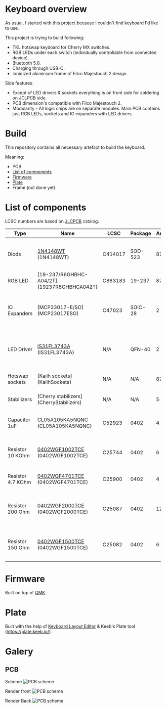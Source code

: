 # Keyboard overview
As usual, I started with this project because I couldn't find keyboard I'd like to use.

This project is trying to build following:
- TKL hotswap keyboard for Cherry MX switches.
- RGB LEDs under each switch (individually controllable from connected device).
- Bluetooth 5.0.
- Charging through USB-C.
- Ionidized aluminium frame of Filco Majestouch 2 design.

Side features:
- Except of LED drivers & sockets everything is on front side for soldering on JCLPCB side.
- PCB dimension's compatible with Filco Majestouch 2.
- Modularity - All logic chips are on separate modules. Main PCB contains just RGB LEDs, sockets and IO expanders with LED drivers.

# Build
This repository contains all necessary artefact to build the keyboard.

Meaning:
- PCB
- [List of components](#List-of-components)
- [Firmware](#Firmware)
- [Plate](#Plate)
- Frame (not done yet)

# List of components
LCSC numbers are based on [JLCPCB](http://jlcpcb.com/) catalog.

| Type              | Name                                        | LCSC    | Package | Amount | Description                                                           | 
| ----------------- | ------------------------------------------- | ------- | ------- | ------ | --------------------------------------------------------------------- |
| Diods             | [1N4148WT] (1N4148WT)                       | C414017 | SOD-523 |  87    | Preventing key ghosting & masking effects.                            |
| RGB LED           | [19-237/R6GHBHC-A04/2T] (19237R6GHBHCA042T) | C883183 | 19-237  |  87    | Light under each switch.                                              |
| IO Expanders      | [MCP23017-E/SO] (MCP23017ESO)               | C47023  | SOIC-28 |   2    | Connecting rows & columns from switch matrix through I2C.             |
| LED Driver        | [IS31FL3743A] (IS31FL3743A)                 | N/A     | QFN-40  |   2    | Addressing LED and controlling RGB LED diods through I2C.             |
| Hotswap sockets   | [Kailh sockets] (KailhSockets)              | N/A     | N/A     |  87    | Connecting Cherry MX switches                                         |
| Stabilizers       | [Cherry stabilizers] (CherryStabilizers)    | N/A     | N/A     |   5    | Stabilizing long keycaps.                                             |
| Capacitor 1uF     | [CL05A105KA5NQNC] (CL05A105KA5NQNC)         | C52923  | 0402    |   4    | Stabilizing power circuit for LED drivers.                            |
| Resistor 10 KOhm  | [0402WGF1002TCE] (0402WGF1002TCE)           | C25744  | 0402    |   6    | Controlling brightness & pull ups for IO expanders.                   |
| Resistor 4.7 KOhm | [0402WGF4701TCE] (0402WGF4701TCE)           | C25900  | 0402    |   4    | Pull up resistor for LED drivers.                                     |
| Resistor 200 Ohm  | [0402WGF2000TCE] (0402WGF2000TCE)           | C25087  | 0402    |  12    | Green and blue LED channels to limit current and prevent overheating. |
| Resistor 150 Ohm  | [0402WGF1500TCE] (0402WGF1500TCE)           | C25082  | 0402    |   6    | Red LED channel to limit current and prevent overheating.             |

[1N4148WT]: https://datasheet.lcsc.com/szlcsc/1908191708_MDD-Microdiode-Electronics-1N4148WT_C414017.pdf
[19237R6GHBHCA042T]: https://datasheet.lcsc.com/szlcsc/2010222107_Everlight-Elec-19-237-R6GHBHC-A04-2T_C883183.pdf
[MCP23017ESO]: https://datasheet.lcsc.com/szlcsc/Microchip-Tech-MCP23017-E-SO_C47023.pdf
[IS31FL3743A]: https://cz.mouser.com/datasheet/2/198/IS31FL3743A_DS-1949512.pdf
[KailhSockets]: https://www.kailhswitch.com/info/kailh-switch-pcb-hot-swapping-socket-33463528.html
[CL05A105KA5NQNC]: https://datasheet.lcsc.com/szlcsc/Samsung-Electro-Mechanics-CL05A105KA5NQNC_C52923.pdf
[0402WGF1002TCE]: https://datasheet.lcsc.com/szlcsc/Uniroyal-Elec-0402WGF1002TCE_C25744.pdf
[0402WGF4701TCE]: https://datasheet.lcsc.com/szlcsc/Uniroyal-Elec-0402WGF4701TCE_C25900.pdf
[0402WGF2000TCE]: https://datasheet.lcsc.com/szlcsc/Uniroyal-Elec-0402WGF2000TCE_C25087.pdf
[0402WGF1500TCE]: https://datasheet.lcsc.com/szlcsc/Uniroyal-Elec-0402WGF1500TCE_C25082.pdf
[CherryStabilizers]: https://www.aliexpress.com/item/32951252318.html

# Firmware
Built on top of [QMK](https://qmk.fm/).

# Plate
Built with the help of [Keyboard Layout Editor](http://www.keyboard-layout-editor.com/#/) & Keeb's Plate tool (https://plate.keeb.io/).

# Galery

## PCB
Scheme
![PCB scheme](./docs/images/pcb_rev1.png)

Render front
![PCB scheme](./docs/images/pcb_render_front_rev1.png)

Render Back
![PCB scheme](./docs/images/pcb_render_back_rev1.png)